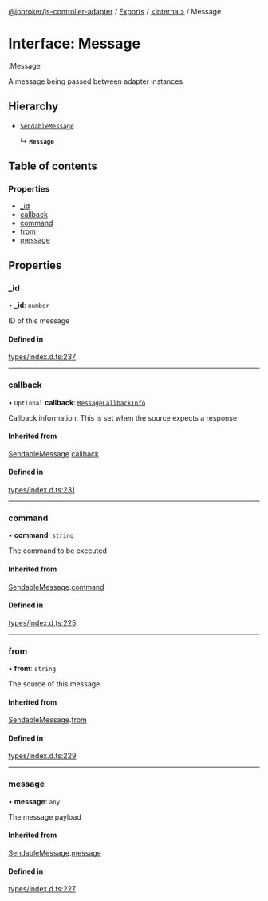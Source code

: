 [@iobroker/js-controller-adapter](../README.md) / [Exports](../modules.md) / [<internal\>](../modules/internal_.md) / Message

# Interface: Message

[<internal>](../modules/internal_.md).Message

A message being passed between adapter instances

## Hierarchy

- [`SendableMessage`](internal_.SendableMessage.md)

  ↳ **`Message`**

## Table of contents

### Properties

- [\_id](internal_.Message.md#_id)
- [callback](internal_.Message.md#callback)
- [command](internal_.Message.md#command)
- [from](internal_.Message.md#from)
- [message](internal_.Message.md#message)

## Properties

### \_id

• **\_id**: `number`

ID of this message

#### Defined in

[types/index.d.ts:237](https://github.com/ioBroker/ioBroker.js-controller/blob/a0c54039/packages/types/index.d.ts#L237)

___

### callback

• `Optional` **callback**: [`MessageCallbackInfo`](internal_.MessageCallbackInfo.md)

Callback information. This is set when the source expects a response

#### Inherited from

[SendableMessage](internal_.SendableMessage.md).[callback](internal_.SendableMessage.md#callback)

#### Defined in

[types/index.d.ts:231](https://github.com/ioBroker/ioBroker.js-controller/blob/a0c54039/packages/types/index.d.ts#L231)

___

### command

• **command**: `string`

The command to be executed

#### Inherited from

[SendableMessage](internal_.SendableMessage.md).[command](internal_.SendableMessage.md#command)

#### Defined in

[types/index.d.ts:225](https://github.com/ioBroker/ioBroker.js-controller/blob/a0c54039/packages/types/index.d.ts#L225)

___

### from

• **from**: `string`

The source of this message

#### Inherited from

[SendableMessage](internal_.SendableMessage.md).[from](internal_.SendableMessage.md#from)

#### Defined in

[types/index.d.ts:229](https://github.com/ioBroker/ioBroker.js-controller/blob/a0c54039/packages/types/index.d.ts#L229)

___

### message

• **message**: `any`

The message payload

#### Inherited from

[SendableMessage](internal_.SendableMessage.md).[message](internal_.SendableMessage.md#message)

#### Defined in

[types/index.d.ts:227](https://github.com/ioBroker/ioBroker.js-controller/blob/a0c54039/packages/types/index.d.ts#L227)
